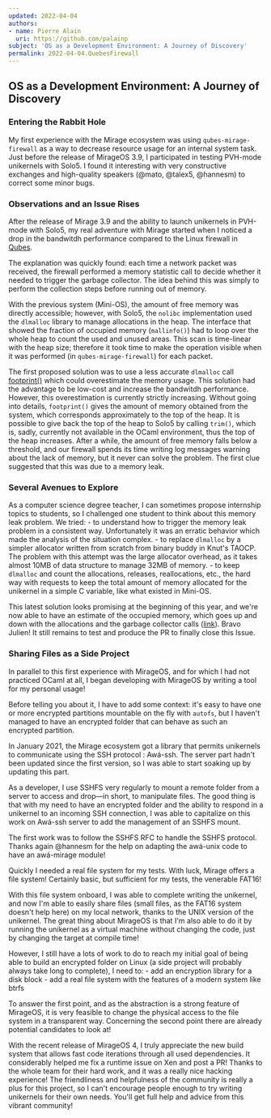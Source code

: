 ```yaml
---
updated: 2022-04-04
authors:
- name: Pierre Alain
  uri: https://github.com/palainp
subject: 'OS as a Development Environment: A Journey of Discovery'
permalink: 2022-04-04.QuebesFirewall
---
```


## OS as a Development Environment: A Journey of Discovery

### Entering the Rabbit Hole

My first experience with the Mirage ecosystem was using `qubes-mirage-firewall` as a way to decrease resource usage for an internal system task. Just before the release of MirageOS 3.9, I participated in testing PVH-mode unikernels with Solo5. I found it interesting with very constructive exchanges and high-quality speakers (@mato, @talex5, @hannesm) to correct some minor bugs.

### Observations and an Issue Rises

After the release of Mirage 3.9 and the ability to launch unikernels in PVH-mode with Solo5, my real adventure with Mirage started when I noticed a drop in the bandwitdh performance compared to the Linux firewall in [Qubes](https://github.com/mirage/qubes-mirage-firewall/issues/120).

The explanation was quickly found: each time a network packet was received, the firewall performed a memory statistic call to decide whether it needed to trigger the garbage collector. The idea behind this was simply to perform the collection steps before running out of memory.

With the previous system (Mini-OS), the amount of free memory was directly accessible; however, with Solo5, the `nolibc` implementation used the `dlmalloc` library to manage allocations in the heap. The interface that showed the fraction of occupied memory (`mallinfo()`) had to loop over the whole heap to count the used and unused areas. This scan is time-linear with the heap size; therefore it took time to make the operation visible when it was performed (in `qubes-mirage-firewall`) for each packet. 

The first proposed solution was to use a less accurate `dlmalloc` call [footprint()](https://github.com/mirage/qubes-mirage-firewall/pull/116#issuecomment-704827905) which could overestimate the memory usage. This solution had the advantage to be low-cost and increase the bandwitdh performance. However, this overestimation is currently strictly increasing. Without going into details, `footprint()` gives the amount of memory obtained from the system, which corresponds approximately to the top of the heap. It is possible to give back the top of the heap to Solo5 by calling `trim()`, which is, sadly, currently not available in the OCaml environment, thus the top of the heap increases. After a while, the amount of free memory falls below a threshold, and our firewall spends its time writing log messages warning about the lack of memory, but it never can solve the problem. The first clue suggested that this was due to a memory leak.

### Several Avenues to Explore

As a computer science degree teacher, I can sometimes propose internship topics to students, so I challenged one student to think about this memory leak problem. We tried:
	- to understand how to trigger the memory leak problem in a consistent way. Unfortunately it was an erratic behavior which made the analysis of the situation complex.
	- to replace `dlmalloc` by a simpler allocator written from scratch from binary buddy in Knut's TAOCP. The problem with this attempt was the large allocator overhead, as it takes almost 10MB of data structure to manage 32MB of memory. 
	- to keep `dlmalloc` and count the allocations, releases, reallocations, etc., the hard way with requests to keep the total amount of memory allocated for the unikernel in a simple C variable, like what existed in Mini-OS.

This latest solution looks promising at the beginning of this year, and we're now able to have an estimate of the occupied memory, which goes up and down with the allocations and the garbage collector calls ([link](https://github.com/mirage/qubes-mirage-firewall/issues/120#issuecomment-1006642747)). Bravo Julien! It still remains to test and produce the PR to finally close this Issue.

### Sharing Files as a Side Project

In parallel to this first experience with MirageOS, and for which I had not practiced OCaml at all, I began developing with MirageOS by writing a tool for my personal usage!

Before telling you about it, I have to add some context: it's easy to have one or more encrypted partitions mountable on the fly with `autofs`, but I haven't managed to have an encrypted folder that can behave as such an encrypted partition.

In January 2021, the Mirage ecosystem got a library that permits unikernels to communicate using the SSH protocol : Awá-ssh. The server part hadn't been updated since the first version, so I was able to start soaking up by updating this part.

As a developer, I use SSHFS very regularly to mount a remote folder from a server to access and drop—in short, to manipulate files. The good thing is that with my need to have an encrypted folder and the ability to respond in a unikernel to an incoming SSH connection, I was able to capitalize on this work on Awá-ssh server to add the management of an SSHFS mount.

The first work was to follow the SSHFS RFC to handle the SSHFS protocol. Thanks again @hannesm for the help on adapting the awá-unix code to have an awá-mirage module!

Quickly I needed a real file system for my tests. With luck, Mirage offers a file system! Certainly basic, but sufficient for my tests, the venerable FAT16!

With this file system onboard, I was able to complete writing the unikernel, and now I'm able to easily share files (small files, as the FAT16 system doesn't help here) on my local network, thanks to the UNIX version of the unikernel. The great thing about MirageOS is that I'm also able to do it by running the unikernel as a virtual machine without changing the code, just by changing the target at compile time!

However, I still have a lots of work to do to reach my initial goal of being able to build an encrypted folder on Linux (a side project will probably always take long to complete), I need to:
	- add an encryption library for a disk block
	- add a real file system with the features of a modern system like btrfs

To answer the first point, and as the abstraction is a strong feature of MirageOS, it is very feasible to change the physical access to the file system in a transparent way. Concerning the second point there are already potential candidates to look at!

With the recent release of MirageOS 4, I truly appreciate the new build system that allows fast code iterations through all used dependencies. It considerably helped me fix a runtime issue on Xen and post a PR! Thanks to the whole team for their hard work, and it was a really nice hacking experience! The friendliness and helpfulness of the community is really a plus for this project, so I can't encourage people enough to try writing unikernels for their own needs. You'll get full help and advice from this vibrant community!

